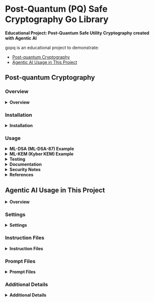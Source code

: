 
# Post-Quantum (PQ) Safe Cryptography Go Library

**Educational Project: Post-Quantum Safe Utility Cryptography created with Agentic AI**


gopq is an educational project to demonstrate:
- [Post-quantum Cryptography](#post-quantum-cryptography)
- [Agentic AI Usage in This Project](#agentic-ai-usage-in-this-project)

## Post-quantum Cryptography

### Overview

<details>
<summary><strong>Overview</strong></summary>

gopq provides reusable Go functions for PQC algorithms; ML-DSA for signing, and ML-KEM for encryption.

> **Note:** gopq is for demonstration and educational purposes only. Do not use in production.

The implementation uses the [Cloudflare CIRCL](https://github.com/cloudflare/circl) library.

</details>

### Installation

<details>
<summary><strong>Installation</strong></summary>

```
go get github.com/cloudflare/circl@latest
```

Clone or vendor this repository as needed:

```
git clone https://github.com/justincranford/gopq.git
```

</details>

### Usage

<details>
<summary><strong>ML-DSA (ML-DSA-87) Example</strong></summary>

```go
import "gopq/pq"

// Generate a random ML-DSA keypair
mldsaKey, err := pq.GenerateMLDSAKeyPair()
if err != nil {
    // handle error
}

// Deterministic keypair (from seed)
var seed [48]byte // 48 is the seed size for ML-DSA-87
detDSAKey, err := pq.DeriveMLDSAKeyPair(&seed)

// Sign a message
message := []byte("hello world")
signature, err := pq.MLDSASign(mldsaKey.PrivateKey, message)
if err != nil {
    // handle error
}

// Verify a signature
valid, err := pq.MLDSAVerify(mldsaKey.PublicKey, message, signature)
if err != nil {
    // handle error
}
if !valid {
    // signature invalid
}
```

</details>

<details>
<summary><strong>ML-KEM (Kyber KEM) Example</strong></summary>

```go
import "github.com/cloudflare/circl/kem/kyber/kyber1024"
import "gopq/pq"

// Generate a random Kyber1024 KEM keypair
mlkemKey, err := pq.GenerateMLKEMKeyPair()
if err != nil {
    // handle error
}

// Serialize and deserialize keys
pubBytes, _ := pq.MarshalPublicKey(mlkemKey.PublicKey)
privBytes, _ := pq.MarshalPrivateKey(mlkemKey.PrivateKey)
pub, _ := pq.UnmarshalPublicKey(pubBytes)
priv, _ := pq.UnmarshalPrivateKey(privBytes)

// Encapsulate a shared secret
ciphertext, sharedSecret, err := pq.MLKEMEncapsulate(pub)

// Decapsulate the shared secret
recoveredSecret, err := pq.MLKEMDecapsulate(priv, ciphertext)

// Deterministic keypair (for KATs)
seed := make([]byte, kyber1024.Scheme().SeedSize())
detKey, err := pq.GenerateDeterministicMLKEMKeyPair(seed)

// Deterministic encapsulation (for KATs)
encSeed := make([]byte, kyber1024.Scheme().EncapsulationSeedSize())
ct, shared, err := pq.MLKEMEncapsulateDeterministic(detKey.PublicKey, encSeed)
```

</details>


<details>
<summary><strong>Testing</strong></summary>

Run all tests and benchmarks:

```
go test -v -bench=. ./pq
```

</details>


<details>
<summary><strong>Documentation</strong></summary>

To generate and view GoDoc documentation locally:

1. Install the godoc tool (if not already installed):
   ```
   go install golang.org/x/tools/cmd/godoc@latest
   ```
2. Start the documentation server:
   ```
   godoc -http=:6060
   ```
3. Open the documentation link [http://localhost:6060/pkg/gopq/pq](http://localhost:6060/pkg/gopq/pq) in your browser.
   ```
   start http://localhost:6060/pkg/gopq/pq/
   ```

</details>


<details>
<summary><strong>Security Notes</strong></summary>

- This library is for demonstration and educational use only.
- For production, use vetted libraries and follow NIST and FIPS 140-3 guidance.
- Never log or expose private keys or shared secrets in production.

</details>


<details>
<summary><strong>References</strong></summary>

- [Cloudflare CIRCL](https://github.com/cloudflare/circl)
- [NIST PQC Standardization](https://csrc.nist.gov/projects/post-quantum-cryptography)
- [Kyber Specification](https://pq-crystals.org/kyber/)

</details>

## Agentic AI Usage in This Project

<details>
<summary><strong>Overview</strong></summary>

This project was developed using an Agentic AI workflow, leveraging:
- VS Code
- GitHub Copilot
- Custom instruction and prompt files

</details>

### Settings

<details>
<summary><strong>Settings</strong></summary>

The main configuration file is [.vscode/settings.json](.vscode/settings.json).

It specifies the instruction and prompt files to use.

</details>

### Instruction Files

<details>
<summary><strong>Instruction Files</strong></summary>

All instruction files are in the [.github/instructions/](.github/instructions/) directory.

AI

- [copilot-instructions.md](.github/instructions/copilot-instructions.md)

Development

- [commit-instructions.md](.github/instructions/commit-instructions.md)
- [coding-instructions.md](.github/instructions/coding-instructions.md)
- [go-instructions.md](.github/instructions/go-instructions.md)
- [security-instructions.md](.github/instructions/security-instructions.md)
- [doc-instructions.md](.github/instructions/doc-instructions.md)
- [project-instructions.md](.github/instructions/project-instructions.md)

Testing

- [test-instructions.md](.github/instructions/test-instructions.md)
- [test-fuzz-instructions.md](.github/instructions/test-fuzz-instructions.md)
- [test-bench-instructions.md](.github/instructions/test-bench-instructions.md)

Instruction files ensure that all human contributors and AI personas follow the same standards.

Design intent for the instruction files is to be generic and reusable for my other R&D projects. The main exception is project-instructions file, which contains project-specific context.

</details>

### Prompt Files

<details>
<summary><strong>Prompt Files</strong></summary>

All prompt files are in the [.github/prompts/](.github/prompts/) directory.

- [prompt-dev.md](.github/prompts/prompt-dev.md)
- [prompt-qa.md](.github/prompts/prompt-qa.md)
- [prompt-pm.md](.github/prompts/prompt-pm.md)
- [prompt-sec.md](.github/prompts/prompt-sec.md)
- [prompt-doc.md](.github/prompts/prompt-doc.md)
- [prompt-marketing.md](.github/prompts/prompt-marketing.md)

Prompt files are personas for AI Agents to adopt more focused context when performing tasks. See Additional Details.

</details>

### Additional Details

<details>
<summary><strong>Additional Details</strong></summary>

Instruction files define standards and rules that apply to both human contributors and AI agents.

When a human contributor interacts with Agentic AI:
- Using **Copilot Chat**, the AI agent follows all instructions in a general context (no specific persona).
- Using a **Persona Prompt**, the AI agent follows all instructions, but adopts the perspective and goals of the selected persona.

AI effectiveness can increase when given more specific and narrow context.

For example, you can get good but mixed results using Copilot Chat. Switching to a persona (e.g., Dev, QA, PM) can narrow the context, and help AI give you the better expertise and results you were expecting.

</details>
